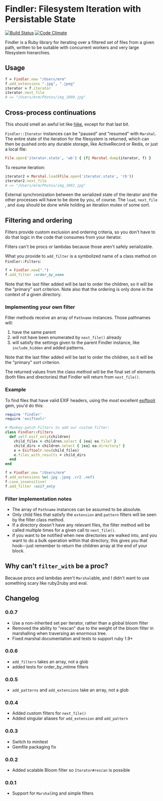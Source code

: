 # Findler: Filesystem Iteration with Persistable State

[![Build Status](https://secure.travis-ci.org/mceachen/findler.png?branch=master)](http://travis-ci.org/mceachen/findler)
[![Code Climate](https://codeclimate.com/github/mceachen/findler.png)](https://codeclimate.com/github/mceachen/findler)

Findler is a Ruby library for iterating over a filtered set of files from a given
path, written to be suitable with concurrent workers and very large
filesystem hierarchies.

## Usage

```ruby
f = Findler.new "/Users/mrm"
f.add_extensions ".jpg", ".jpeg"
iterator = f.iterator
iterator.next_file
# => "/Users/mrm/Photos/img_1000.jpg"
```

## Cross-process continuations

This should smell an awful lot like [hike](https://github.com/sstephenson/hike),
except for that last bit.

```Findler::Iterator``` instances can be "paused" and "resumed" with ```Marshal```.
The entire state of the iteration for the filesystem is returned, which can then
be pushed onto any durable storage, like ActiveRecord or Redis, or just a local file:

```ruby
File.open('iterator.state', 'wb') { |f| Marshal.dump(iterator, f) }
```

To resume iteration:

```ruby
iterator2 = Marshal.load(File.open('iterator.state', 'rb'))
iterator2.next_file
# => "/Users/mrm/Photos/img_1001.jpg"
```

External synchronization between the serialized state of the
iterator and the other processes will have to be done by you, of course.
The ```load```, ```next_file``` , and ```dump``` should be done while holding
an iteration mutex of some sort.

## Filtering and ordering

Filters provide custom exclusion and ordering criteria, so you don't
have to do that logic in the code that consumes from your iterator.

Filters can't be procs or lambdas because those aren't safely serializable.

What you provide to ```add_filter``` is a symbolized name of a class method
on ```Findler::Filters```:

```ruby
f = Findler.new(".")
f.add_filter :order_by_name
```

Note that the last filter added will be last to order the children, so it will be the
"primary" sort criterion. Note also that the ordering is only done in
the context of a given directory.

### Implementing your own filter

Filter methods receive an array of ```Pathname``` instances. Those pathnames will:

1. have the same parent
2. will not have been enumerated by ```next_file()``` already
3. will satisfy the settings given to the parent Findler instance, like ```include_hidden```
   and added patterns.

Note that the last filter added will be last to order the children, so it will be the
"primary" sort criterion.

The returned values from the class method will be the final set of elements (both files
and directories) that Findler will return from ```next_file()```.

### Example

To find files that have valid EXIF headers, using the *most* excellent
[exiftoolr](https://github.com/mceachen/exiftoolr) gem, you'd do this:

```ruby
require 'findler'
require 'exiftoolr'

# Monkey-patch Filters to add our custom filter:
class Findler::Filters
  def self.exif_only(children)
    child_files = children.select { |ea| ea.file? }
    child_dirs = children.select { |ea| ea.directory? }
    e = Exiftoolr.new(child_files)
    e.files_with_results + child_dirs
  end
end

f = Findler.new "/Users/mrm"
f.add_extensions %w(.jpg .jpeg .cr2 .nef)
f.case_insensitive!
f.add_filter :exif_only
```

### Filter implementation notes

* The array of ```Pathname``` instances can be assumed to be absolute.
* Only child files that satisfy the ```extension``` and ```pattern``` filters will be seen by the filter class method.
* If a directory doesn't have any relevant files, the filter method will be called multiple times for a given call to ```next_file()```.
* if you want to be notified when new directories are walked into, and you want to do a bulk operation within that directory,
  this gives you that hook–-just remember to return the children array at the end of your block.

## Why can't ```filter_with``` be a proc?

Because procs and lambdas aren't ```Marshal```able, and I didn't want to use something scary like ruby2ruby and eval.

## Changelog

### 0.0.7
 * Use a non-inherited set per iterator, rather than a global bloom filter
 * Removed the ability to "rescan" due to the weight of the bloom filter in marshalling when
   traversing an enormous tree.
 * Fixed marshal documentation and tests to support ruby 1.9+

### 0.0.6
 * ```add_filters``` takes an array, not a glob
 * added tests for order_by_mtime filters

### 0.0.5
 * ```add_patterns``` and ```add_extensions``` take an array, not a glob

### 0.0.4
 * Added custom filters for ```next_file()```
 * Added singular aliases for ```add_extension``` and ```add_pattern```

### 0.0.3
 * Switch to minitest
 * Gemfile packaging fix

### 0.0.2
 * Added scalable Bloom filter so ```Iterator#rescan``` is possible

### 0.0.1
 * Support for ```Marshal```ing and simple filters
